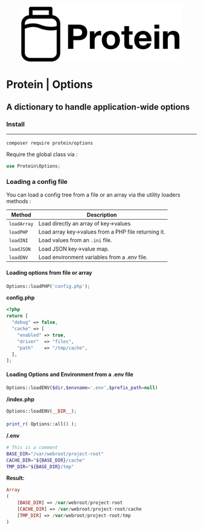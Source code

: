 <p align=center><img height=150 src="https://raw.githubusercontent.com/php-protein/docs/master/assets/protein-large.png"></p>

# Protein | Options
## A dictionary to handle application-wide options

### Install
---

```
composer require protein/options
```

Require the global class via :

```php
use Protein\Options;
```

### Loading a config file

You can load a config tree from a file or an array via the utility loaders methods : 

| Method | Description |
|--------|-------------|
| `loadArray` | Load directly an array of key->values |
| `loadPHP`   | Load array key->values from a PHP file returning it. |
| `loadINI`   | Load values from an `.ini` file. |
| `loadJSON`  | Load JSON key->value map. |
| `loadENV`   | Load environment variables from a .env file. |

#### Loading options from file or array

```php
Options::loadPHP('config.php');
```

**config.php**

```php
<?php
return [
  "debug" => false,
  "cache" => [
    "enabled" => true,
  	"driver"  => "files",
  	"path"    => "/tmp/cache", 
  ], 
];
```

#### Loading Options and Environment from a .env file

```php
Options::loadENV($dir,$envname='.env',$prefix_path=null)
```

**/index.php**

```php
Options::loadENV(__DIR__);

print_r( Options::all() );
```

**/.env**

```bash
# This is a comment
BASE_DIR="/var/webroot/project-root"
CACHE_DIR="${BASE_DIR}/cache"
TMP_DIR="${BASE_DIR}/tmp"
```

**Result:**

```php
Array
(
    [BASE_DIR] => /var/webroot/project-root
    [CACHE_DIR] => /var/webroot/project-root/cache
    [TMP_DIR] => /var/webroot/project-root/tmp
)
```
